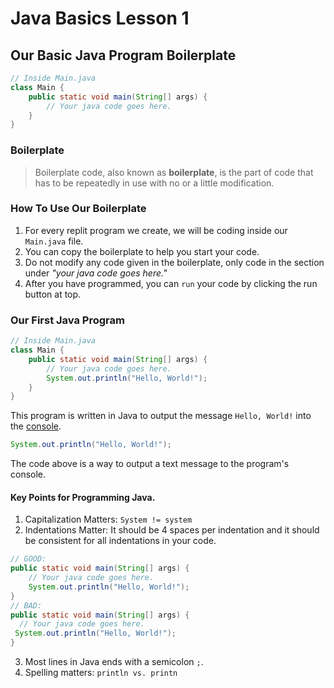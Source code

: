 # Java Basics Lesson 1

## Our Basic Java Program Boilerplate

```java
// Inside Main.java
class Main {
    public static void main(String[] args) {
        // Your java code goes here.
    }
}
```
### Boilerplate
> Boilerplate code, also known as __boilerplate__, is the part of code that has to be repeatedly in use with no or a little modification.

### How To Use Our Boilerplate
1. For every replit program we create, we will be coding inside our ```Main.java``` file.
2. You can copy the boilerplate to help you start your code.
3. Do not modify any code given in the boilerplate, only code in the section under _"your java code goes here."_
4. After you have programmed, you can ```run``` your code by clicking the run button at top.

### Our First Java Program
```java
// Inside Main.java
class Main {
    public static void main(String[] args) {
        // Your java code goes here.
        System.out.println("Hello, World!");
    }
}
```
This program is written in Java to output the message ```Hello, World!``` into the [console](https://jupyterlab.readthedocs.io/en/stable/user/code_console.html).

```java
System.out.println("Hello, World!");
```
The code above is a way to output a text message to the program's console.

#### Key Points for Programming Java.
1. Capitalization Matters: ```System != system```
2. Indentations Matter: It should be 4 spaces per indentation and it should be consistent for all indentations in your code.
```java
// GOOD:
public static void main(String[] args) {
    // Your java code goes here.
    System.out.println("Hello, World!");
}
// BAD:
public static void main(String[] args) {
  // Your java code goes here.
 System.out.println("Hello, World!");
}
```
3. Most lines in Java ends with a semicolon ```;```.
4. Spelling matters: ```println vs. printn```
